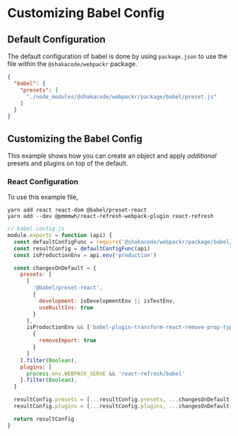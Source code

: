 # Customizing Babel Config

## Default Configuration
The default configuration of babel is done by using `package.json` to use the file within the `@shakacode/webpackr` package.

```json
{
  "babel": {
    "presets": [
      "./node_modules/@shakacode/webpackr/package/babel/preset.js"
    ]
  }
}
```

## Customizing the Babel Config
This example shows how you can create an object and apply _additional_ presets and plugins on top of the default.

### React Configuration
To use this example file,

```
yarn add react react-dom @babel/preset-react
yarn add --dev @pmmmwh/react-refresh-webpack-plugin react-refresh
```

```js
// babel.config.js
module.exports = function (api) {
  const defaultConfigFunc = require('@shakacode/webpackr/package/babel/preset.js')
  const resultConfig = defaultConfigFunc(api)
  const isProductionEnv = api.env('production')

  const changesOnDefault = {
    presets: [
      [
        '@babel/preset-react',
        {
          development: isDevelopmentEnv || isTestEnv,
          useBuiltIns: true
        } 
      ],
      isProductionEnv && ['babel-plugin-transform-react-remove-prop-types', 
        { 
          removeImport: true 
        }
      ]
    ].filter(Boolean),
    plugins: [
      process.env.WEBPACK_SERVE && 'react-refresh/babel'
    ].filter(Boolean),
  }

  resultConfig.presets = [...resultConfig.presets, ...changesOnDefault.presets]
  resultConfig.plugins = [...resultConfig.plugins, ...changesOnDefault.plugins ]

  return resultConfig
}
```
